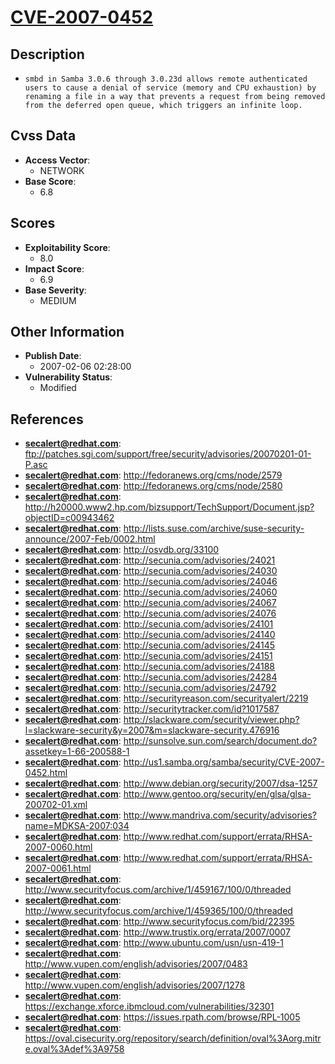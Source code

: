 
# [CVE-2007-0452](ftp://patches.sgi.com/support/free/security/advisories/20070201-01-P.asc)

## Description

- `smbd in Samba 3.0.6 through 3.0.23d allows remote authenticated users to cause a denial of service (memory and CPU exhaustion) by renaming a file in a way that prevents a request from being removed from the deferred open queue, which triggers an infinite loop.`

## Cvss Data

- **Access Vector**:
  - NETWORK
- **Base Score**:
  - 6.8

## Scores

- **Exploitability Score**:
  - 8.0
- **Impact Score**:
  - 6.9
- **Base Severity**:
  - MEDIUM

## Other Information

- **Publish Date**:
  - 2007-02-06 02:28:00
- **Vulnerability Status**:
  - Modified

## References

- **secalert@redhat.com**: ftp://patches.sgi.com/support/free/security/advisories/20070201-01-P.asc
- **secalert@redhat.com**: http://fedoranews.org/cms/node/2579
- **secalert@redhat.com**: http://fedoranews.org/cms/node/2580
- **secalert@redhat.com**: http://h20000.www2.hp.com/bizsupport/TechSupport/Document.jsp?objectID=c00943462
- **secalert@redhat.com**: http://lists.suse.com/archive/suse-security-announce/2007-Feb/0002.html
- **secalert@redhat.com**: http://osvdb.org/33100
- **secalert@redhat.com**: http://secunia.com/advisories/24021
- **secalert@redhat.com**: http://secunia.com/advisories/24030
- **secalert@redhat.com**: http://secunia.com/advisories/24046
- **secalert@redhat.com**: http://secunia.com/advisories/24060
- **secalert@redhat.com**: http://secunia.com/advisories/24067
- **secalert@redhat.com**: http://secunia.com/advisories/24076
- **secalert@redhat.com**: http://secunia.com/advisories/24101
- **secalert@redhat.com**: http://secunia.com/advisories/24140
- **secalert@redhat.com**: http://secunia.com/advisories/24145
- **secalert@redhat.com**: http://secunia.com/advisories/24151
- **secalert@redhat.com**: http://secunia.com/advisories/24188
- **secalert@redhat.com**: http://secunia.com/advisories/24284
- **secalert@redhat.com**: http://secunia.com/advisories/24792
- **secalert@redhat.com**: http://securityreason.com/securityalert/2219
- **secalert@redhat.com**: http://securitytracker.com/id?1017587
- **secalert@redhat.com**: http://slackware.com/security/viewer.php?l=slackware-security&y=2007&m=slackware-security.476916
- **secalert@redhat.com**: http://sunsolve.sun.com/search/document.do?assetkey=1-66-200588-1
- **secalert@redhat.com**: http://us1.samba.org/samba/security/CVE-2007-0452.html
- **secalert@redhat.com**: http://www.debian.org/security/2007/dsa-1257
- **secalert@redhat.com**: http://www.gentoo.org/security/en/glsa/glsa-200702-01.xml
- **secalert@redhat.com**: http://www.mandriva.com/security/advisories?name=MDKSA-2007:034
- **secalert@redhat.com**: http://www.redhat.com/support/errata/RHSA-2007-0060.html
- **secalert@redhat.com**: http://www.redhat.com/support/errata/RHSA-2007-0061.html
- **secalert@redhat.com**: http://www.securityfocus.com/archive/1/459167/100/0/threaded
- **secalert@redhat.com**: http://www.securityfocus.com/archive/1/459365/100/0/threaded
- **secalert@redhat.com**: http://www.securityfocus.com/bid/22395
- **secalert@redhat.com**: http://www.trustix.org/errata/2007/0007
- **secalert@redhat.com**: http://www.ubuntu.com/usn/usn-419-1
- **secalert@redhat.com**: http://www.vupen.com/english/advisories/2007/0483
- **secalert@redhat.com**: http://www.vupen.com/english/advisories/2007/1278
- **secalert@redhat.com**: https://exchange.xforce.ibmcloud.com/vulnerabilities/32301
- **secalert@redhat.com**: https://issues.rpath.com/browse/RPL-1005
- **secalert@redhat.com**: https://oval.cisecurity.org/repository/search/definition/oval%3Aorg.mitre.oval%3Adef%3A9758
